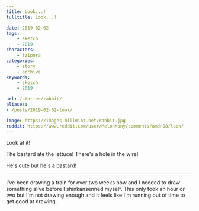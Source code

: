 ```yaml
---
title: Look...!
fulltitle: Look...!

date: 2019-02-02
tags:
    - sketch
    - 2019
characters:
    - tzipora
categories:
    - story
    - archive
keywords:
    - sketch
    - 2019

url: /stories/rabbit/
aliases:
- /posts/2019-02-02-look/

image: https://images.millmint.net/rabbit.jpg
reddit: https://www.reddit.com/user/MelonKony/comments/amdn98/look/
---
```


Look at it!

The bastard ate the lettuce! There's a hole in the wire!

He's cute but he's a bastard!

---

I've been drawing a train for over two weeks now and I needed to draw something alive before I shinkansenned myself. This only took an hour or two but I'm not drawing enough and it feels like I'm running out of time to get good at drawing.
